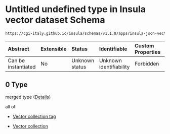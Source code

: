 # Untitled undefined type in Insula vector dataset Schema

```txt
https://cgi-italy.github.io/insula/schemas/v1.1.0/apps/insula-json-vector-dataset.schema.json#/allOf/0
```



| Abstract            | Extensible | Status         | Identifiable            | Custom Properties | Additional Properties | Access Restrictions | Defined In                                                                                                             |
| :------------------ | :--------- | :------------- | :---------------------- | :---------------- | :-------------------- | :------------------ | :--------------------------------------------------------------------------------------------------------------------- |
| Can be instantiated | No         | Unknown status | Unknown identifiability | Forbidden         | Allowed               | none                | [insula-json-vector-dataset.schema.json\*](schemas/apps/insula-json-vector-dataset.schema.json) |

## 0 Type

merged type ([Details](platform-collection-defs-platformvectorcollection.md))

all of

* [Vector collection tag](platform-collection-defs-vector-collection-tag.md)

* [Vector collection](vector-collection.md)

